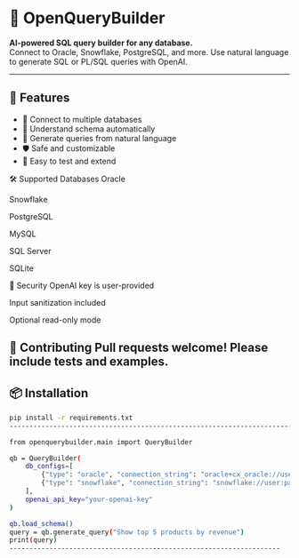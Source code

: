 # 🧠 OpenQueryBuilder

**AI-powered SQL query builder for any database.**  
Connect to Oracle, Snowflake, PostgreSQL, and more. Use natural language to generate SQL or PL/SQL queries with OpenAI.

---

## 🚀 Features

- 🔗 Connect to multiple databases
- 🧠 Understand schema automatically
- 💬 Generate queries from natural language
- 🛡 Safe and customizable
- 🧪 Easy to test and extend

🛠 Supported Databases
Oracle

Snowflake

PostgreSQL

MySQL

SQL Server

SQLite

🔐 Security
OpenAI key is user-provided

Input sanitization included

Optional read-only mode

🤝 Contributing
Pull requests welcome! Please include tests and examples.
---

## 📦 Installation


```bash
pip install -r requirements.txt
----------------------------------------------------------------------------------------------

from openquerybuilder.main import QueryBuilder

qb = QueryBuilder(
    db_configs=[
        {"type": "oracle", "connection_string": "oracle+cx_oracle://user:pass@host:port/db"},
        {"type": "snowflake", "connection_string": "snowflake://user:pass@account/db/schema"}
    ],
    openai_api_key="your-openai-key"
)

qb.load_schema()
query = qb.generate_query("Show top 5 products by revenue")
print(query)
--------------------------------------------------------------------

